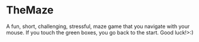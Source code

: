 # TheMaze

A fun, short, challenging, stressful, maze game that you navigate with your mouse. If you touch the green boxes, you go back to the start. 
Good luck!>:)
